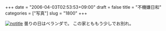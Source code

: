 +++
date = "2006-04-03T02:53:53+09:00"
draft = false
title = "不機嫌日和"
categories = ["写真"]
slug = "1800"
+++

<a href="http://www.flickr.com/photos/h-b-k-r/121980765" target="_blank"><img src="http://static.flickr.com/42/121980765_ab7543ff9d.jpg" class="photoen" alt="notitle"  /></a>
曇りの日はベランダで。
この家とももう少しでお別れ。
